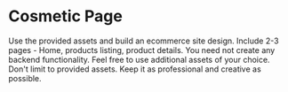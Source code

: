 # Cosmetic Page

Use the provided assets and build an ecommerce site design. Include 2-3 pages - Home, products listing, product details. You need not create any backend functionality.
Feel free to use additional assets of your choice. Don't limit to provided assets. 
Keep it as professional and creative as possible.
